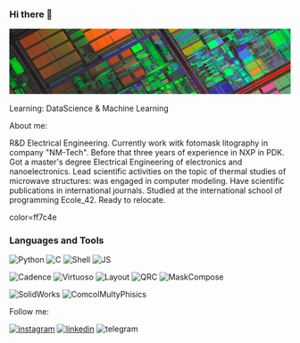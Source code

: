 ### Hi there 👋

<!--
**copihendo/copihendo** is a ✨ _special_ ✨ repository because its `README.md` (this file) appears on your GitHub profile.

Here are some ideas to get you started:

- 🔭 I’m currently working on ...
- 🌱 I’m currently learning ...
- 👯 I’m looking to collaborate on ...
- 🤔 I’m looking for help with ...
- 💬 Ask me about ...
- 📫 How to reach me: ...
- 😄 Pronouns: ...
- ⚡ Fun fact: ...
-->


![Header](https://github.com/copihendo/copihendo/blob/main/assets/header2.jpg)

Learning: 
DataScience & Machine Learning

About me:

R&D Electrical Engineering. Currently work witk fotomask litography in company "NM-Tech". Before that three years of experience in NXP in PDK. Got a master's degree Electrical Engineering of electronics and nanoelectronics. Lead scientific activities on the topic of thermal studies of microwave structures: was engaged in computer modeling. Have scientific publications in international journals. Studied at the international school of programming Ecole_42. Ready to relocate.

color=ff7c4e
### Languages and Tools 
![Python](https://img.shields.io/badge/-Python-ff7c4e?style=for-the-badge&logo=python)
![C](https://img.shields.io/badge/-C-ff7c4e?style=for-the-badge&logo=C&logoColor=47C5FB)
![Shell](https://img.shields.io/badge/-Shell-ff7c4e?style=for-the-badge&logo=csh)
![JS](https://img.shields.io/badge/-JavaScript-ff7c4e?style=for-the-badge&logo=javascript)

![Cadence](https://img.shields.io/badge/-Cadence-ff7c4e?style=for-the-badge&logo=Cadence&logoColor=47C5FB)
![Virtuoso](https://img.shields.io/badge/-Virtuoso-ff7c4e?style=for-the-badge&logo=virtuoso&logoColor=47C5FB)
![Layout](https://img.shields.io/badge/-Layout-ff7c4e?style=for-the-badge&logo=layout&logoColor=47C5FB)
![QRC](https://img.shields.io/badge/-QRC-ff7c4e?style=for-the-badge&logo=qrc&logoColor=47C5FB) 
![MaskCompose](https://img.shields.io/badge/-MaskCompose-ff7c4e?style=for-the-badge&logo=MaskCompose&logoColor=47C5FB)

![SolidWorks](https://img.shields.io/badge/-SolidWorks-ff7c4e?style=for-the-badge&logo=solidworks)
![ComcolMultyPhisics](https://img.shields.io/badge/-ComcolMultyPhisics-ff7c4e?style=for-the-badge&logo=Comsol&logoColor=47C5FB)

Follow me:

[![instagram](https://img.shields.io/badge/-copihendo-ff7c4e?style=for-the-badge&logo=instagram)](https://www.instagram.com/accounts/login/?next=%2Fcopihendo%2F)
[![linkedin](https://img.shields.io/badge/-andrey%E2%80%90panteleev-ff7c4e?style=for-the-badge&logo=linkedin&logoColor=47C5FB)](https://www.linkedin.com/in/andrey-panteleev/)
![telegram](https://img.shields.io/badge/-mguadalu-ff7c4e?style=for-the-badge&logo=telegram)